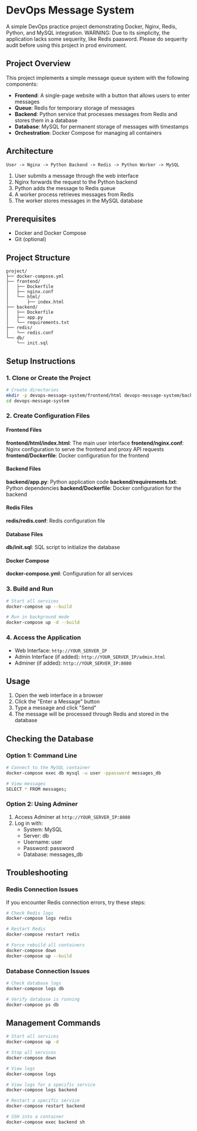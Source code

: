 # DevOps Message System

A simple DevOps practice project demonstrating Docker, Nginx, Redis, Python, and MySQL integration.
WARNING: Due to its simplicity, the application lacks some sequerity, like Redis paasword. Please do sequerity audit before using this project in prod enviroment.

## Project Overview

This project implements a simple message queue system with the following components:

- **Frontend**: A single-page website with a button that allows users to enter messages
- **Queue**: Redis for temporary storage of messages
- **Backend**: Python service that processes messages from Redis and stores them in a database
- **Database**: MySQL for permanent storage of messages with timestamps
- **Orchestration**: Docker Compose for managing all containers

## Architecture

```
User -> Nginx -> Python Backend -> Redis -> Python Worker -> MySQL
```

1. User submits a message through the web interface
2. Nginx forwards the request to the Python backend
3. Python adds the message to Redis queue
4. A worker process retrieves messages from Redis
5. The worker stores messages in the MySQL database

## Prerequisites

- Docker and Docker Compose
- Git (optional)

## Project Structure

```
project/
├── docker-compose.yml
├── frontend/
│   ├── Dockerfile
│   ├── nginx.conf
│   └── html/
│       ├── index.html
├── backend/
│   ├── Dockerfile
│   ├── app.py
│   └── requirements.txt
├── redis/
│   └── redis.conf
└── db/
    └── init.sql
```

## Setup Instructions

### 1. Clone or Create the Project

```bash
# Create directories
mkdir -p devops-message-system/frontend/html devops-message-system/backend devops-message-system/redis devops-message-system/db
cd devops-message-system
```

### 2. Create Configuration Files

#### Frontend Files

**frontend/html/index.html**: The main user interface
**frontend/nginx.conf**: Nginx configuration to serve the frontend and proxy API requests
**frontend/Dockerfile**: Docker configuration for the frontend

#### Backend Files

**backend/app.py**: Python application code
**backend/requirements.txt**: Python dependencies
**backend/Dockerfile**: Docker configuration for the backend

#### Redis Files

**redis/redis.conf**: Redis configuration file

#### Database Files

**db/init.sql**: SQL script to initialize the database

#### Docker Compose

**docker-compose.yml**: Configuration for all services

### 3. Build and Run

```bash
# Start all services
docker-compose up --build

# Run in background mode
docker-compose up -d --build
```

### 4. Access the Application

- Web Interface: `http://YOUR_SERVER_IP`
- Admin Interface (if added): `http://YOUR_SERVER_IP/admin.html`
- Adminer (if added): `http://YOUR_SERVER_IP:8080`

## Usage

1. Open the web interface in a browser
2. Click the "Enter a Message" button
3. Type a message and click "Send"
4. The message will be processed through Redis and stored in the database

## Checking the Database

### Option 1: Command Line

```bash
# Connect to the MySQL container
docker-compose exec db mysql -u user -ppassword messages_db

# View messages
SELECT * FROM messages;
```

### Option 2: Using Adminer

1. Access Adminer at `http://YOUR_SERVER_IP:8080`
2. Log in with:
   - System: MySQL
   - Server: db
   - Username: user
   - Password: password
   - Database: messages_db

## Troubleshooting

### Redis Connection Issues

If you encounter Redis connection errors, try these steps:

```bash
# Check Redis logs
docker-compose logs redis

# Restart Redis
docker-compose restart redis

# Force rebuild all containers
docker-compose down
docker-compose up --build
```

### Database Connection Issues

```bash
# Check database logs
docker-compose logs db

# Verify database is running
docker-compose ps db
```

## Management Commands

```bash
# Start all services
docker-compose up -d

# Stop all services
docker-compose down

# View logs
docker-compose logs

# View logs for a specific service
docker-compose logs backend

# Restart a specific service
docker-compose restart backend

# SSH into a container
docker-compose exec backend sh
```
